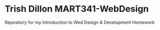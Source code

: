 # Trish Dillon MART341-WebDesign
Repository for my Introduction to Wed Design &amp; Development Homework
